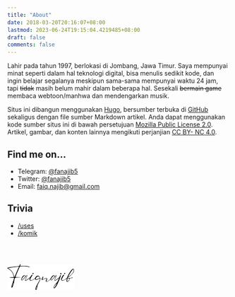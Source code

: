 ```yaml
---
title: "About"
date: 2018-03-20T20:16:07+08:00
lastmod: 2023-06-24T19:15:04.4219485+08:00
draft: false
comments: false
---
```


Lahir pada tahun 1997, berlokasi di Jombang, Jawa Timur. Saya mempunyai minat seperti dalam hal teknologi digital, bisa menulis sedikit kode, dan ingin belajar segalanya meskipun sama-sama mempunyai waktu 24 jam, tapi ~~tidak~~ masih belum mahir dalam beberapa hal. Sesekali ~~bermain game~~ membaca webtoon/manhwa dan mendengarkan musik.

Situs ini dibangun menggunakan [Hugo](https://gohugo.io/), bersumber terbuka di [GitHub](https://github.com/fanajib5/blog) sekaligus dengan file sumber Markdown artikel. Anda dapat menggunakan kode sumber situs ini di bawah persetujuan [Mozilla Public License 2.0](https://opensource.org/license/mpl-2-0/). Artikel, gambar, dan konten lainnya mengikuti perjanjian [CC BY- NC 4.0](https://creativecommons.org/licenses/by-nc/4.0/deed.zh).

## Find me on…

* Telegram: [@fanajib5](http://t.me/fanajib5)
* Twitter: [@fanajib5](https://twitter.com/fanajib5)
* Email: [faiq.najib@gmail.com](mailto:faiq.najib@gmail.com)

## Trivia

* [/uses](/uses)
* [/komik](/komik)

<br/></br>

<img style="max-width: 30%; float=left;" src="Faiqnajib-handwriting-_1_.webp" alt="tanda tangan dibuat di canva.com" title="Faiq Najib Al-Aziz">

<br/></br>
